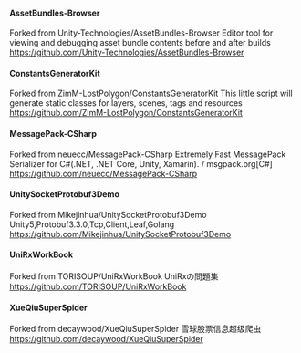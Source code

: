 #### AssetBundles-Browser
Forked from Unity-Technologies/AssetBundles-Browser
Editor tool for viewing and debugging asset bundle contents before and after builds
https://github.com/Unity-Technologies/AssetBundles-Browser

#### ConstantsGeneratorKit
Forked from ZimM-LostPolygon/ConstantsGeneratorKit
This little script will generate static classes for layers, scenes, tags and resources
https://github.com/ZimM-LostPolygon/ConstantsGeneratorKit

#### MessagePack-CSharp
Forked from neuecc/MessagePack-CSharp
Extremely Fast MessagePack Serializer for C#(.NET, .NET Core, Unity, Xamarin). / msgpack.org[C#]
https://github.com/neuecc/MessagePack-CSharp

#### UnitySocketProtobuf3Demo
Forked from Mikejinhua/UnitySocketProtobuf3Demo
Unity5,Protobuf3.3.0,Tcp,Client,Leaf,Golang
https://github.com/Mikejinhua/UnitySocketProtobuf3Demo

#### UniRxWorkBook
Forked from TORISOUP/UniRxWorkBook
UniRxの問題集
https://github.com/TORISOUP/UniRxWorkBook

#### XueQiuSuperSpider
Forked from decaywood/XueQiuSuperSpider
雪球股票信息超级爬虫
https://github.com/decaywood/XueQiuSuperSpider